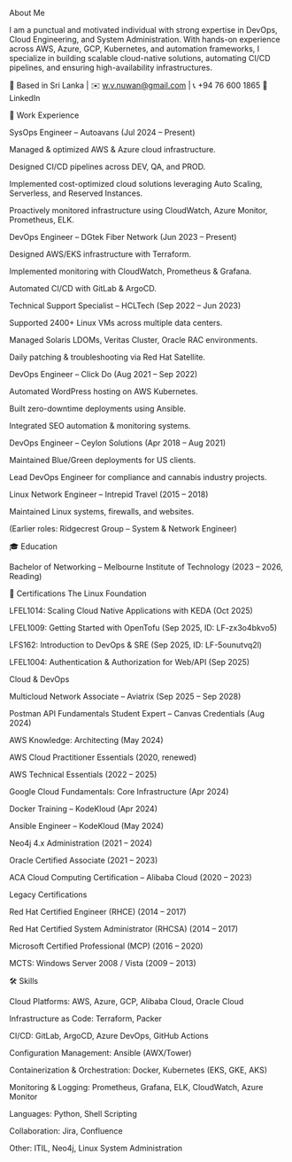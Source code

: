 About Me

I am a punctual and motivated individual with strong expertise in DevOps, Cloud Engineering, and System Administration. With hands-on experience across AWS, Azure, GCP, Kubernetes, and automation frameworks, I specialize in building scalable cloud-native solutions, automating CI/CD pipelines, and ensuring high-availability infrastructures.

📍 Based in Sri Lanka | ✉️ w.v.nuwan@gmail.com
 | 📞 +94 76 600 1865
🔗 LinkedIn

💼 Work Experience

SysOps Engineer – Autoavans (Jul 2024 – Present)

Managed & optimized AWS & Azure cloud infrastructure.

Designed CI/CD pipelines across DEV, QA, and PROD.

Implemented cost-optimized cloud solutions leveraging Auto Scaling, Serverless, and Reserved Instances.

Proactively monitored infrastructure using CloudWatch, Azure Monitor, Prometheus, ELK.

DevOps Engineer – DGtek Fiber Network (Jun 2023 – Present)

Designed AWS/EKS infrastructure with Terraform.

Implemented monitoring with CloudWatch, Prometheus & Grafana.

Automated CI/CD with GitLab & ArgoCD.

Technical Support Specialist – HCLTech (Sep 2022 – Jun 2023)

Supported 2400+ Linux VMs across multiple data centers.

Managed Solaris LDOMs, Veritas Cluster, Oracle RAC environments.

Daily patching & troubleshooting via Red Hat Satellite.

DevOps Engineer – Click Do (Aug 2021 – Sep 2022)

Automated WordPress hosting on AWS Kubernetes.

Built zero-downtime deployments using Ansible.

Integrated SEO automation & monitoring systems.

DevOps Engineer – Ceylon Solutions (Apr 2018 – Aug 2021)

Maintained Blue/Green deployments for US clients.

Lead DevOps Engineer for compliance and cannabis industry projects.

Linux Network Engineer – Intrepid Travel (2015 – 2018)

Maintained Linux systems, firewalls, and websites.

(Earlier roles: Ridgecrest Group – System & Network Engineer)

🎓 Education

Bachelor of Networking – Melbourne Institute of Technology (2023 – 2026, Reading)

🏅 Certifications
The Linux Foundation

LFEL1014: Scaling Cloud Native Applications with KEDA (Oct 2025)

LFEL1009: Getting Started with OpenTofu (Sep 2025, ID: LF-zx3o4bkvo5)

LFS162: Introduction to DevOps & SRE (Sep 2025, ID: LF-5ounutvq2l)

LFEL1004: Authentication & Authorization for Web/API (Sep 2025)

Cloud & DevOps

Multicloud Network Associate – Aviatrix (Sep 2025 – Sep 2028)

Postman API Fundamentals Student Expert – Canvas Credentials (Aug 2024)

AWS Knowledge: Architecting (May 2024)

AWS Cloud Practitioner Essentials (2020, renewed)

AWS Technical Essentials (2022 – 2025)

Google Cloud Fundamentals: Core Infrastructure (Apr 2024)

Docker Training – KodeKloud (Apr 2024)

Ansible Engineer – KodeKloud (May 2024)

Neo4j 4.x Administration (2021 – 2024)

Oracle Certified Associate (2021 – 2023)

ACA Cloud Computing Certification – Alibaba Cloud (2020 – 2023)

Legacy Certifications

Red Hat Certified Engineer (RHCE) (2014 – 2017)

Red Hat Certified System Administrator (RHCSA) (2014 – 2017)

Microsoft Certified Professional (MCP) (2016 – 2020)

MCTS: Windows Server 2008 / Vista (2009 – 2013)

🛠️ Skills

Cloud Platforms: AWS, Azure, GCP, Alibaba Cloud, Oracle Cloud

Infrastructure as Code: Terraform, Packer

CI/CD: GitLab, ArgoCD, Azure DevOps, GitHub Actions

Configuration Management: Ansible (AWX/Tower)

Containerization & Orchestration: Docker, Kubernetes (EKS, GKE, AKS)

Monitoring & Logging: Prometheus, Grafana, ELK, CloudWatch, Azure Monitor

Languages: Python, Shell Scripting

Collaboration: Jira, Confluence

Other: ITIL, Neo4j, Linux System Administration
